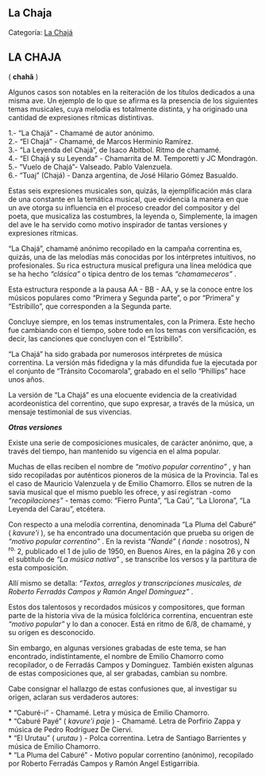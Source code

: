 ## La Chaja

Categoría: [La Chajá](http://descubrircorrientes.com.ar/2012/index.php/1632-cultura/4-musica/analisis-funcional-de-la-musica-chamamecera/nomina-de-hallazgos-musicales-arcaicos/la-chaja)

## LA CHAJA  
( **chahã** )

Algunos casos son notables en la reiteración de los títulos dedicados a una misma ave. Un ejemplo de lo que se afirma es la presencia de los siguientes temas musicales, cuya melodía es totalmente distinta, y ha originado una cantidad de expresiones rítmicas distintivas.

1.- “La Chajá” - Chamamé de autor anónimo.  
2.- “El Chajá” - Chamamé, de Marcos Herminio Ramírez.  
3.- “La Leyenda del Chajá”, de Isaco Abitbol. Ritmo de chamamé.  
4.- “El Chajá y su Leyenda” - Chamarrita de M. Temporetti y JC Mondragón.  
5.- “Vuelo de Chajá”- Valseado. Pablo Valenzuela.  
6.- “Tuaj” (Chajá) - Danza argentina, de José Hilario Gómez Basualdo.

Estas seis expresiones musicales son, quizás, la ejemplificación más clara de una constante en la temática musical, que evidencia la manera en que un ave otorga su influencia en el proceso creador del compositor y del poeta, que musicaliza las costumbres, la leyenda o, Simplemente, la imagen del ave le ha servido como motivo inspirador de tantas versiones y expresiones rítmicas.

“La Chajá”, chamamé anónimo recopilado en la campaña correntina es, quizás, una de las melodías más conocidas por los intérpretes intuitivos, no profesionales. Su rica estructura musical prefigura una línea melódica que se ha hecho _“clásica”_ o típica dentro de los temas _“chamameceros”_ .

Esta estructura responde a la pausa AA - BB - AA, y se la conoce entre los músicos populares como “Primera y Segunda parte”, o por “Primera” y “Estribillo”, que corresponden a la Segunda parte.

Concluye siempre, en los temas instrumentales, con la Primera. Este hecho fue cambiando con el tiempo, sobre todo en los temas con versificación, es decir, las canciones que concluyen con el “Estribillo”.

“La Chajá” ha sido grabada por numerosos intérpretes de música correntina. La versión más fidedigna y la más difundida fue la ejecutada por el conjunto de “Tránsito Cocomarola”, grabado en el sello “Phillips” hace unos años.

La versión de “La Chajá” es una elocuente evidencia de la creatividad acordeonística del correntino, que supo expresar, a través de la música, un mensaje testimonial de sus vivencias.

_**Otras versiones**_

Existe una serie de composiciones musicales, de carácter anónimo, que, a través del tiempo, han mantenido su vigencia en el alma popular.

Muchas de ellas reciben el nombre de _“motivo popular correntino”_ , y han sido recopiladas por auténticos pioneros de la música de la Provincia. Tal es el caso de Mauricio Valenzuela y de Emilio Chamorro. Ellos se nutren de la savia musical que el mismo pueblo les ofrece, y así registran -como _“recopilaciones”_ - temas como: “Fierro Punta”, “La Caú”, “La Llorona”, “La Leyenda del Carau”, etcétera.

Con respecto a una melodía correntina, denominada “La Pluma del Caburé” ( _kavure'i_ ), se ha encontrado una documentación que prueba su origen de _“motivo popular correntino”_ . En la revista _“Ñandé”_ ( _ñande_ : nosotros), N <sup><span><span>ro. </span></span></sup> 2, publicado el 1 de julio de 1950, en Buenos Aires, en la página 26 y con el subtítulo de _“La música nativa”_ , se transcribe los versos y la partitura de esta composición.

Allí mismo se detalla: _“Textos, arreglos y transcripciones musicales, de Roberto Ferradás Campos y Ramón Angel Domínguez”_ .

Estos dos talentosos y recordados músicos y compositores, que forman parte de la historia viva de la música folclórica correntina, encuentran este _“motivo popular”_ y lo dan a conocer. Está en ritmo de 6/8, de chamamé, y su origen es desconocido.

Sin embargo, en algunas versiones grabadas de este tema, se han encontrado, indistintamente, el nombre de Emilio Chamorro como recopilador, o de Ferradás Campos y Domínguez. También existen algunas de estas composiciones que, al ser grabadas, cambian su nombre.

Cabe consignar el hallazgo de estas confusiones que, al investigar su origen, aclaran sus verdaderos autores:

\* “Caburé-i” - Chamamé. Letra y música de Emilio Chamorro.  
\* “Caburé Payé” ( _kavure'i paje_ ) - Chamamé. Letra de Porfirio Zappa y música de Pedro Rodríguez De Ciervi.  
\* “El Urutau” ( _urutau_ ) - Polca correntina. Letra de Santiago Barrientes y música de Emilio Chamorro.  
\* “La Pluma del Caburé” - Motivo popular correntino (anónimo), recopilado por Roberto Ferradás Campos y Ramón Angel Estigarribia.